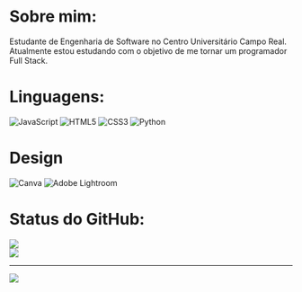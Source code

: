 # Sobre mim:
Estudante de Engenharia de Software no Centro Universitário Campo Real. Atualmente estou estudando com o objetivo de me tornar um programador Full Stack.

# Linguagens:
![JavaScript](https://img.shields.io/badge/javascript-%23323330.svg?style=for-the-badge&logo=javascript&logoColor=%23F7DF1E) ![HTML5](https://img.shields.io/badge/html5-%23E34F26.svg?style=for-the-badge&logo=html5&logoColor=white) ![CSS3](https://img.shields.io/badge/css3-%231572B6.svg?style=for-the-badge&logo=css3&logoColor=white) ![Python](https://img.shields.io/badge/python-3670A0?style=for-the-badge&logo=python&logoColor=ffdd54)

# Design
![Canva](https://img.shields.io/badge/Canva-%2300C4CC.svg?style=for-the-badge&logo=Canva&logoColor=white)  ![Adobe Lightroom](https://img.shields.io/badge/Adobe%20Lightroom-31A8FF.svg?style=for-the-badge&logo=Adobe%20Lightroom&logoColor=white)

# Status do GitHub:
![](https://github-readme-stats.vercel.app/api?username=EduGntk&theme=vue-dark&hide_border=false&include_all_commits=false&count_private=false)<br/>
![](https://github-readme-streak-stats.herokuapp.com/?user=EduGntk&theme=vue-dark&hide_border=false)<br/>

---
[![](https://visitcount.itsvg.in/api?id=EduGntk&icon=1&color=12)](https://visitcount.itsvg.in)

<!-- Proudly created with GPRM ( https://gprm.itsvg.in ) -->
